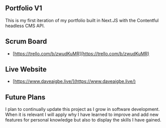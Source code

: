 ## Portfolio V1

This is my first iteration of my portfolio built in Next.JS with the Contentful headless CMS API.

## Scrum Board

- [https://trello.com/b/zwudKuMR](https://trello.com/b/zwudKuMR)

## Live Website

- [https://www.daveaigbe.live/](https://www.daveaigbe.live/)

## Future Plans

I plan to continually update this project as I grow in software development. When it is relevant I will apply why I have learned to improve and add new features for personal knowledge but also to display the skills I have gained.
